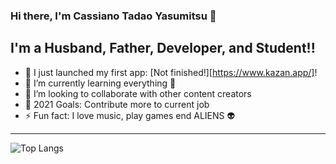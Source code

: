 ### Hi there, I'm Cassiano Tadao Yasumitsu 👋
## I'm a Husband, Father, Developer, and Student!!

- 🔭 I just launched my first app: [Not finished!][https://www.kazan.app/]!
- 🌱 I’m currently learning everything 🤣
- 👯 I’m looking to collaborate with other content creators
- 🥅 2021 Goals: Contribute more to current job
- ⚡ Fun fact: I love music, play games end ALIENS 👽

---

![Top Langs](https://github-readme-stats.vercel.app/api/top-langs/?username=cassianotadaoyasumitsu&layout=compact)
